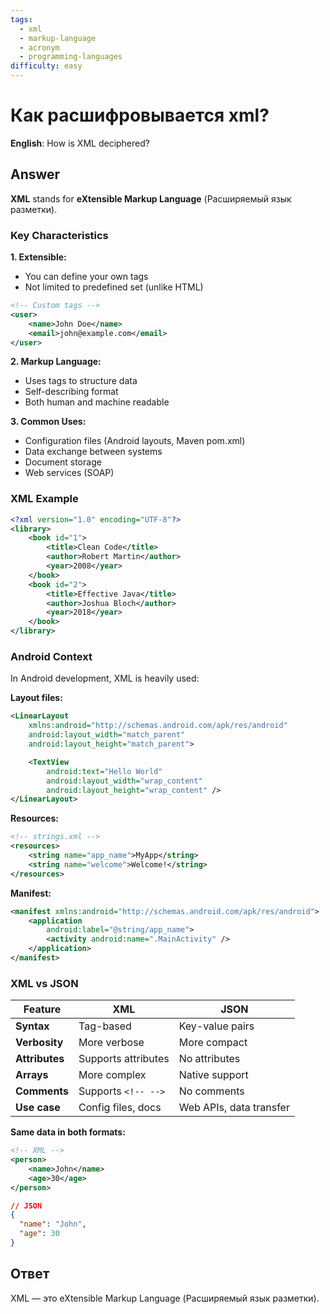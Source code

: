 ```yaml
---
tags:
  - xml
  - markup-language
  - acronym
  - programming-languages
difficulty: easy
---
```


# Как расшифровывается xml?

**English**: How is XML deciphered?

## Answer

**XML** stands for **eXtensible Markup Language** (Расширяемый язык разметки).

### Key Characteristics

**1. Extensible:**
- You can define your own tags
- Not limited to predefined set (unlike HTML)

```xml
<!-- Custom tags -->
<user>
    <name>John Doe</name>
    <email>john@example.com</email>
</user>
```

**2. Markup Language:**
- Uses tags to structure data
- Self-describing format
- Both human and machine readable

**3. Common Uses:**
- Configuration files (Android layouts, Maven pom.xml)
- Data exchange between systems
- Document storage
- Web services (SOAP)

### XML Example

```xml
<?xml version="1.0" encoding="UTF-8"?>
<library>
    <book id="1">
        <title>Clean Code</title>
        <author>Robert Martin</author>
        <year>2008</year>
    </book>
    <book id="2">
        <title>Effective Java</title>
        <author>Joshua Bloch</author>
        <year>2018</year>
    </book>
</library>
```

### Android Context

In Android development, XML is heavily used:

**Layout files:**
```xml
<LinearLayout
    xmlns:android="http://schemas.android.com/apk/res/android"
    android:layout_width="match_parent"
    android:layout_height="match_parent">

    <TextView
        android:text="Hello World"
        android:layout_width="wrap_content"
        android:layout_height="wrap_content" />
</LinearLayout>
```

**Resources:**
```xml
<!-- strings.xml -->
<resources>
    <string name="app_name">MyApp</string>
    <string name="welcome">Welcome!</string>
</resources>
```

**Manifest:**
```xml
<manifest xmlns:android="http://schemas.android.com/apk/res/android">
    <application
        android:label="@string/app_name">
        <activity android:name=".MainActivity" />
    </application>
</manifest>
```

### XML vs JSON

| Feature | XML | JSON |
|---------|-----|------|
| **Syntax** | Tag-based | Key-value pairs |
| **Verbosity** | More verbose | More compact |
| **Attributes** | Supports attributes | No attributes |
| **Arrays** | More complex | Native support |
| **Comments** | Supports `<!-- -->` | No comments |
| **Use case** | Config files, docs | Web APIs, data transfer |

**Same data in both formats:**

```xml
<!-- XML -->
<person>
    <name>John</name>
    <age>30</age>
</person>
```

```json
// JSON
{
  "name": "John",
  "age": 30
}
```

## Ответ

XML — это eXtensible Markup Language (Расширяемый язык разметки).

